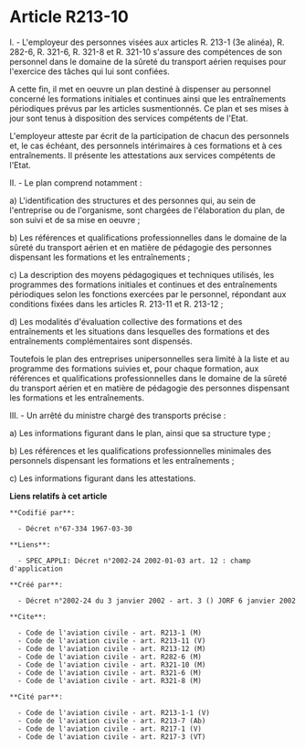 # Article R213-10

I. - L'employeur des personnes visées aux articles R. 213-1 (3e alinéa), R. 282-6, R. 321-6, R. 321-8 et R. 321-10 s'assure
des compétences de son personnel dans le domaine de la sûreté du transport aérien requises pour l'exercice des tâches qui lui
sont confiées.

A cette fin, il met en oeuvre un plan destiné à dispenser au personnel concerné les formations initiales et continues ainsi
que les entraînements périodiques prévus par les articles susmentionnés. Ce plan et ses mises à jour sont tenus à disposition
des services compétents de l'Etat.

L'employeur atteste par écrit de la participation de chacun des personnels et, le cas échéant, des personnels intérimaires à
ces formations et à ces entraînements. Il présente les attestations aux services compétents de l'Etat.

II. - Le plan comprend notamment :

a) L'identification des structures et des personnes qui, au sein de l'entreprise ou de l'organisme, sont chargées de
l'élaboration du plan, de son suivi et de sa mise en oeuvre ;

b) Les références et qualifications professionnelles dans le domaine de la sûreté du transport aérien et en matière de
pédagogie des personnes dispensant les formations et les entraînements ;

c) La description des moyens pédagogiques et techniques utilisés, les programmes des formations initiales et continues et des
entraînements périodiques selon les fonctions exercées par le personnel, répondant aux conditions fixées dans les articles R.
213-11 et R. 213-12 ;

d) Les modalités d'évaluation collective des formations et des entraînements et les situations dans lesquelles des formations
et des entraînements complémentaires sont dispensés.

Toutefois le plan des entreprises unipersonnelles sera limité à la liste et au programme des formations suivies et, pour
chaque formation, aux références et qualifications professionnelles dans le domaine de la sûreté du transport aérien et en
matière de pédagogie des personnes dispensant les formations et les entraînements.

III. - Un arrêté du ministre chargé des transports précise :

a) Les informations figurant dans le plan, ainsi que sa structure type ;

b) Les références et les qualifications professionnelles minimales des personnels dispensant les formations et les
entraînements ;

c) Les informations figurant dans les attestations.

**Liens relatifs à cet article**

	**Codifié par**:

	  - Décret n°67-334 1967-03-30

	**Liens**:

	  - SPEC_APPLI: Décret n°2002-24 2002-01-03 art. 12 : champ d'application

	**Créé par**:

	  - Décret n°2002-24 du 3 janvier 2002 - art. 3 () JORF 6 janvier 2002

	**Cite**:

	  - Code de l'aviation civile - art. R213-1 (M)
	  - Code de l'aviation civile - art. R213-11 (V)
	  - Code de l'aviation civile - art. R213-12 (M)
	  - Code de l'aviation civile - art. R282-6 (M)
	  - Code de l'aviation civile - art. R321-10 (M)
	  - Code de l'aviation civile - art. R321-6 (M)
	  - Code de l'aviation civile - art. R321-8 (M)

	**Cité par**:

	  - Code de l'aviation civile - art. R213-1-1 (V)
	  - Code de l'aviation civile - art. R213-7 (Ab)
	  - Code de l'aviation civile - art. R217-1 (V)
	  - Code de l'aviation civile - art. R217-3 (VT)
